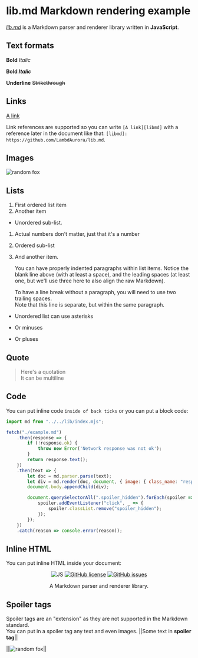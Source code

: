 # lib.md Markdown rendering example

[_lib.md_][libmd] is a Markdown parser and renderer library written in **JavaScript**.

## Text formats

**Bold** *Italic*

**Bold *Italic***

__Underline__ ~~Strikethrough~~

## Links

[A link][libmd]

Link references are supported so you can write `[A link][libmd]` with a reference later in the document like that: `[libmd]: https://github.com/LambdAurora/lib.md`.

## Images

![random fox][foxxos]

## Lists

1. First ordered list item
2. Another item
  * Unordered sub-list.
1. Actual numbers don't matter, just that it's a number
  1. Ordered sub-list
4. And another item.
 
   You can have properly indented paragraphs within list items. Notice the blank line above (with at least a space), and the leading spaces (at least one, but we'll use three here to also align the raw Markdown).
 
   To have a line break without a paragraph, you will need to use two trailing spaces.  
   Note that this line is separate, but within the same paragraph.

* Unordered list can use asterisks
- Or minuses
+ Or pluses

## Quote

> Here's a quotation  
> It can be multiline

## Code

You can put inline code `inside of back ticks` or you can put a block code:

```js
import md from "../../lib/index.mjs";

fetch("./example.md")
    .then(response => {
        if (!response.ok) {
            throw new Error('Network response was not ok');
        }
        return response.text();
    })
    .then(text => {
        let doc = md.parser.parse(text);
        let div = md.render(doc, document, { image: { class_name: "responsive_img" }, spoiler: { enable: true } });
        document.body.appendChild(div);

        document.querySelectorAll(".spoiler_hidden").forEach(spoiler => {
            spoiler.addEventListener("click", _ => {
                spoiler.classList.remove("spoiler_hidden");
            });
        });
    })
    .catch(reason => console.error(reason));
```

## Inline HTML

You can put inline HTML inside your document:

<p align="center">
    <img src="https://img.shields.io/badge/language-JS-9B599A.svg?style=flat-square" alt="JS"></img>
    <a href="https://raw.githubusercontent.com/LambdAurora/lib.md/master/LICENSE"><img src="https://img.shields.io/badge/license-MIT-blue.svg?style=flat-square" alt="GitHub license"></img></a>
    <a href="https://github.com/LambdAurora/lib.md/issues/"><img src="https://img.shields.io/github/issues/LambdAurora/lib.md.svg?style=flat-square" alt="GitHub issues"></img></a>
</p>

<p align="center">
    A Markdown parser and renderer library.
</p>

## Spoiler tags

Spoiler tags are an "extension" as they are not supported in the Markdown standard.  
You can put in a spoiler tag any text and even images. ||Some text in **spoiler tag**||

||![random fox][foxxos]||

[libmd]: https://github.com/LambdAurora/lib.md "lib.md homepage"
[foxxos]: https://foxrudor.de "Visit the website!"
